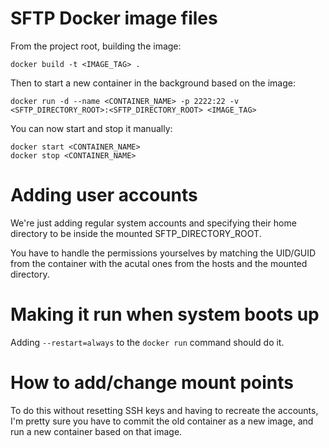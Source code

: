 # SFTP Docker image files

From the project root, building the image:
```
docker build -t <IMAGE_TAG> .
```

Then to start a new container in the background based on the image:
```
docker run -d --name <CONTAINER_NAME> -p 2222:22 -v <SFTP_DIRECTORY_ROOT>:<SFTP_DIRECTORY_ROOT> <IMAGE_TAG>
```

You can now start and stop it manually: 
```
docker start <CONTAINER_NAME>
docker stop <CONTAINER_NAME>
```

# Adding user accounts
We're just adding regular system accounts and specifying their home directory to be inside the mounted SFTP_DIRECTORY_ROOT.

You have to handle the permissions yourselves by matching the UID/GUID from the container with the acutal ones from the hosts and the mounted directory.

# Making it run when system boots up
Adding `--restart=always` to the `docker run` command should do it.

# How to add/change mount points
To do this without resetting SSH keys and having to recreate the accounts, I'm pretty sure you have to commit the old container as a new image, and run a new container based on that image.